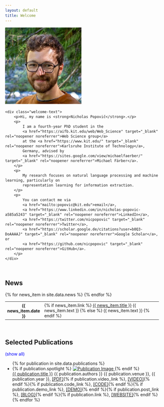 ```yaml
---
layout: default
title: Welcome
---
```


<div class="welcome-container">
    <div class="round-image-container">
        <img src="/images/me_web.png" alt="Portrait" class="round-image">
    </div>

    <div class="welcome-text">
        <p>Hi, my name is <strong>Nicholas Popovič</strong>.</p>
        <p>
            I am a fourth-year PhD student in the 
            <a href="https://aifb.kit.edu/web/Web_Science" target="_blank" rel="noopener noreferrer">Web Science group</a> 
            at the <a href="https://www.kit.edu/" target="_blank" rel="noopener noreferrer">Karlsruhe Institute of Technology</a>, 
            Germany, advised by 
            <a href="https://sites.google.com/view/michaelfaerber/" target="_blank" rel="noopener noreferrer">Michael Färber</a>.
        </p>
        <p>
            My research focuses on natural language processing and machine learning, particularly on 
            representation learning for information extraction.
        </p>
        <p>
            You can contact me via 
            <a href="mailto:popovic@kit.edu">email</a>, 
            <a href="https://www.linkedin.com/in/nicholas-popovic-a585a5243" target="_blank" rel="noopener noreferrer">LinkedIn</a>, 
            <a href="https://twitter.com/nicpopovic" target="_blank" rel="noopener noreferrer">Twitter</a>, 
            <a href="https://scholar.google.de/citations?user=b0Q3-DoAAAAJ" target="_blank" rel="noopener noreferrer">Google Scholar</a>, or 
            <a href="https://github.com/nicpopovic" target="_blank" rel="noopener noreferrer">GitHub</a>.
        </p>
    </div>
</div>

<br>

## News

<div class="news">
    <div class="table-responsive p-0">
        <table class="table table-sm table-borderless">
            {% for news_item in site.data.news %}
            <tr>
                <th scope="row" style="width: 20%">{{ news_item.date }}</th>
                <td>
                    {% if news_item.link %}
                    <a href="{{ news_item.link }}">{{ news_item.title }}</a>
                    {{ news_item.text }}
                    {% else %}
                    {{ news_item.text }}
                    {% endif %}
                </td>
            </tr>
            {% endfor %}
        </table>
    </div>
</div>

<br>

<h2 id="publicationsHeader">Selected Publications</h2>

<span id="headerToggle" style="cursor: pointer; color: blue;">(show all)</span>

<div id="publicationsContainer">
    <ul class="list-group-flush p-0">
        {% for publication in site.data.publications %}
        <li class="list-group-item publication 
            {% if publication.spotlight == false %}hidden{% endif %} 
            {% if publication.spotlight == true %}spotlight align-items-stretch{% endif %}">
            {% if publication.spotlight %}
            <a href="{% if publication.link %}{{ publication.link }}{% else %}{{ publication.pdf_link }}{% endif %}" target="_blank" rel="noopener noreferrer">
                <img src="{{ publication.image }}" alt="Publication Image" class="spotlight-img">
            </a>
            {% endif %}
            <div>
                <span class="paper-title">
                    <a href="{% if publication.link %}{{ publication.link }}{% else %}{{ publication.pdf_link }}{% endif %}">{{ publication.title }}</a>
                </span>
                {{ publication.authors }}
                <span class="paper-venue">{{ publication.venue }}, {{ publication.year }},
                    <a href="{{ publication.pdf_link }}" target="_blank" rel="noopener noreferrer">[PDF]</a>{% if publication.video_link %}, <a href="{{ publication.video_link }}" target="_blank" rel="noopener noreferrer">[VIDEO]</a>{% endif %}{% if publication.code_link %}, <a href="{{ publication.code_link }}" target="_blank" rel="noopener noreferrer">[CODE]</a>{% endif %}{% if publication.demo_link %}, <a href="{{ publication.demo_link }}" target="_blank" rel="noopener noreferrer">[DEMO]</a>{% endif %}{% if publication.post_link %}, <a href="{{ publication.post_link }}">[BLOG]</a>{% endif %}{% if publication.link %}, <a href="{{ publication.link }}">[WEBSITE]</a>{% endif %}
                </span>
            </div>
        </li>
        {% endfor %}
    </ul>
</div>

<script>
    document.getElementById("headerToggle").onclick = function() {
        const nonSpotlightPublications = document.querySelectorAll(".publication.hidden");
        const header = document.getElementById("publicationsHeader");

        if (nonSpotlightPublications.length > 0) {
            nonSpotlightPublications.forEach(pub => pub.classList.remove("hidden"));
            header.textContent = "Publications";
            this.textContent = "(show only selection)";
            document.querySelectorAll('.spotlight-img').forEach(img => img.style.display = 'none');
        } else {
            document.querySelectorAll(".publication").forEach(pub => {
                if (!pub.classList.contains("spotlight")) {
                    pub.classList.add("hidden");
                }
            });
            header.textContent = "Selected Publications";
            this.textContent = "(show all)";
            document.querySelectorAll('.spotlight-img').forEach(img => img.style.display = 'inline-block');
        }
    };
</script>
